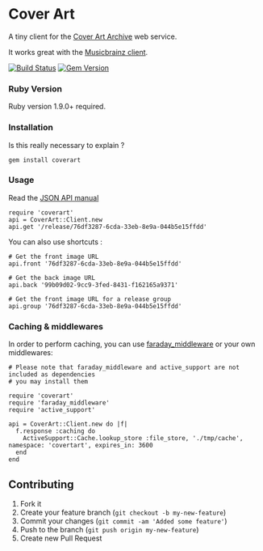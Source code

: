 # Cover Art

A tiny client for the [Cover Art Archive](http://coverartarchive.org) web service.

It works great with the [Musicbrainz client](http://github.com/inkstak/musicbrainz).

[![Build Status](https://travis-ci.org/inkstak/coverart.svg)](https://travis-ci.org/inkstak/coverart)
[![Gem Version](https://badge.fury.io/rb/coverart.png)](http://badge.fury.io/rb/coverart)

### Ruby Version

Ruby version 1.9.0+ required.

### Installation

Is this really necessary to explain ?

    gem install coverart


### Usage

Read the [JSON API manual](http://wiki.musicbrainz.org/Cover_Art_Archive/API)

    require 'coverart'
    api = CoverArt::Client.new
    api.get '/release/76df3287-6cda-33eb-8e9a-044b5e15ffdd'


You can also use shortcuts :

    # Get the front image URL
    api.front '76df3287-6cda-33eb-8e9a-044b5e15ffdd'

    # Get the back image URL
    api.back '99b09d02-9cc9-3fed-8431-f162165a9371'

    # Get the front image URL for a release group
    api.group '76df3287-6cda-33eb-8e9a-044b5e15ffdd'


### Caching & middlewares

In order to perform caching, you can use [faraday_middleware](http://github.com/lostisland/faraday_middleware)
or your own middlewares:

    # Please note that faraday_middleware and active_support are not included as dependencies
    # you may install them

    require 'coverart'
    require 'faraday_middleware'
    require 'active_support'

    api = CoverArt::Client.new do |f|
      f.response :caching do
        ActiveSupport::Cache.lookup_store :file_store, './tmp/cache', namespace: 'covertart', expires_in: 3600
      end
    end


## Contributing

1. Fork it
2. Create your feature branch (`git checkout -b my-new-feature`)
3. Commit your changes (`git commit -am 'Added some feature'`)
4. Push to the branch (`git push origin my-new-feature`)
5. Create new Pull Request
